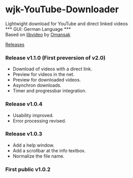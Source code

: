 # wjk-YouTube-Downloader
Lightwight download for YouTube and direct linked videos<br>
*** GUI: German Language ***<br>
Based on [libvideo](https://github.com/omansak/libvideo) by [Omansak](https://github.com/omansak)

[Releases](https://github.com/walterkohl/wjkYouTubeDown/releases)

### Release v1.1.0 (First preversion of v2.0)
- Download of videos with a direct link.<br>
- Preview for videos in the net.<br>
- Preview for downloaded videos.<br>
- Asynchron downloads.<br>
- Timer and progressbar integration.<br>

### Release v1.0.4
- Usability improved.<br>
- Error processing revised.<br>

### Release v1.0.3
- Add a help window.<br>
- Add a scrollbar at the info textbox.<br>
- Normalize the file name.<br>

### First public v1.0.2


